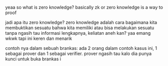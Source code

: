 yeaa so what is zero knowledge? basically zk or zero knowledge is a way to proof

jadi apa itu zero knowledge? zero knowledge adalah cara bagaimana kita membuktikan sesuatu bahwa kita memiliki atau bisa melakukan sesuatu tanpa ngasih tau informasi lengkapnya, keliatan aneh kan? yaa emang wkwk tapi ini keren dan menarik

contoh nya dalam sebuah brankas:
ada 2 orang dalam contoh kasus ini, 1 sebagai prover dan 1 sebagai verifier. prover ngasih tau kalo dia punya kunci untuk buka brankas i
